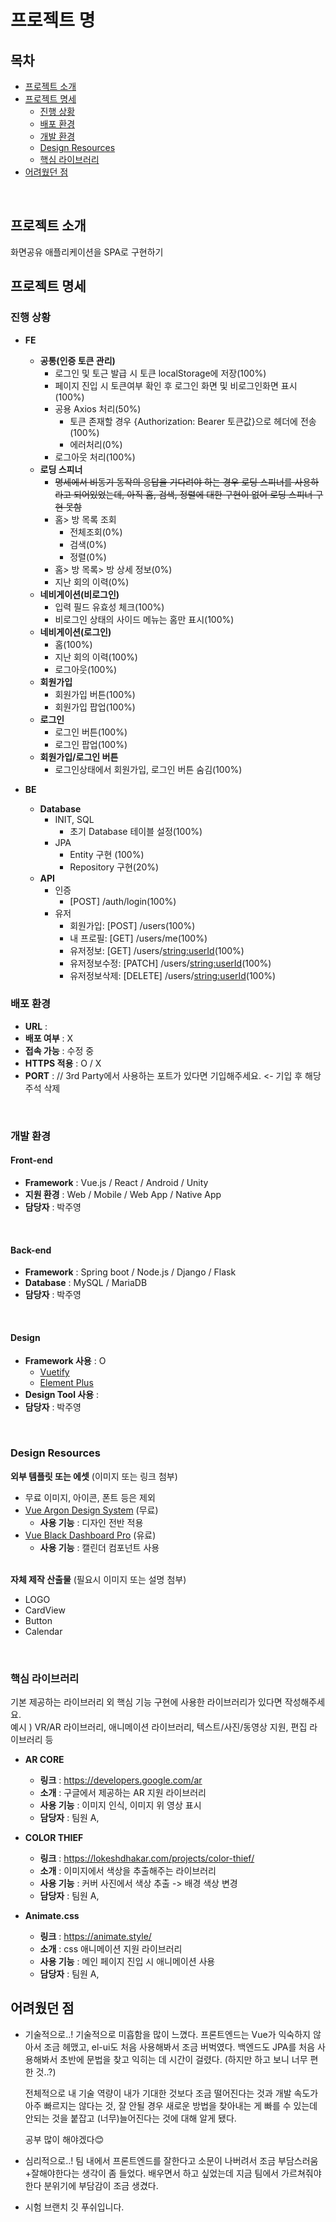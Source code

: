 # 프로젝트 명

## 목차

- [프로젝트 소개](#프로젝트-소개)   
- [프로젝트 명세](#프로젝트-명세)
  - [진행 상황](#진행-상황)
  - [배포 환경](#배포-환경)
  - [개발 환경](#개발-환경)
  - [Design Resources](#design-resources)
  - [핵심 라이브러리](#핵심-라이브러리)
- [어려웠던 점](#어려웠던-점)
<br>

## 프로젝트 소개
화면공유 애플리케이션을 SPA로 구현하기
<br>

## 프로젝트 명세
### 진행 상황
- __FE__
  - __공통(인증 토큰 관리)__
    - 로그인 및 토근 발급 시 토큰 localStorage에 저장(100%)
    - 페이지 진입 시 토큰여부 확인 후 로그인 화면 및 비로그인화면 표시(100%)
    - 공용 Axios 처리(50%)
      - 토큰 존재할 경우 {Authorization: Bearer 토큰값}으로 헤더에 전송(100%)
      - 에러처리(0%)
    - 로그아웃 처리(100%)
  - __로딩 스피너__
    - ~~명세에서 비동기 동작의 응답을 기다려야 하는 경우 로딩 스피너를 사용하라고 되어있었는데, 아직 홈, 검색, 정렬에 대한 구현이 없어 로딩 스피너 구현 못함~~
    - 홈> 방 목록 조회
      - 전체조회(0%)
      - 검색(0%)
      - 정렬(0%)
    - 홈> 방 목록> 방 상세 정보(0%)
    - 지난 회의 이력(0%)
  - __네비게이션(비로그인)__
    - 입력 필드 유효성 체크(100%)
    - 비로그인 상태의 사이드 메뉴는 홈만 표시(100%)
  - __네비게이션(로그인)__
    - 홈(100%)
    - 지난 회의 이력(100%)
    - 로그아웃(100%)
  - __회원가입__
    - 회원가입 버튼(100%)
    - 회원가입 팝업(100%)
  - __로그인__
    - 로그인 버튼(100%)
    - 로그인 팝업(100%)
  - __회원가입/로그인 버튼__
    - 로그인상태에서 회원가입, 로그인 버튼 숨김(100%)

- __BE__
  - __Database__
    - INIT, SQL
      - 초기 Database 테이블 설정(100%)
    - JPA
      - Entity 구현 (100%)
      - Repository 구현(20%)
  - __API__
    - 인증
      - [POST] /auth/login(100%)
    - 유저
      - 회원가입: [POST] /users(100%)
      - 내 프로필: [GET] /users/me(100%)
      - 유저정보: [GET] /users/<string:userId>(100%)
      - 유저정보수정: [PATCH] /users/<string:userId>(100%)
      - 유저정보삭제: [DELETE] /users/<string:userId>(100%)

### 배포 환경
- __URL__ : 
- __배포 여부__ : X
- __접속 가능__ : 수정 중
- __HTTPS 적용__ : O / X
- __PORT__ : // 3rd Party에서 사용하는 포트가 있다면 기입해주세요. <- 기입 후 해당 주석 삭제
<br>

### 개발 환경
#### Front-end
- __Framework__ : Vue.js / React / Android / Unity
- __지원 환경__ : Web / Mobile / Web App / Native App
- __담당자__ : 박주영
<br>

#### Back-end
- __Framework__ : Spring boot / Node.js / Django / Flask
- __Database__ : MySQL / MariaDB
- __담당자__ : 박주영
<br>

#### Design
- __Framework 사용__ : O
  - [Vuetify](https://vuetifyjs.com/)
  - [Element Plus](https://element-plus.org/)
- __Design Tool 사용__ : 
- __담당자__ : 박주영
<br>

### Design Resources
__외부 템플릿 또는 에셋__ (이미지 또는 링크 첨부)
- 무료 이미지, 아이콘, 폰트 등은 제외
- [Vue Argon Design System](https://www.creative-tim.com/product/vue-argon-design-system?affiliate_id=116187) (무료)
  - __사용 기능__ : 디자인 전반 적용
- [Vue Black Dashboard Pro](https://www.creative-tim.com/product/vue-black-dashboard-pro?affiliate_id=116187) (유료)
  - __사용 기능__ : 캘린더 컴포넌트 사용
  <br>

__자체 제작 산출물__ (필요시 이미지 또는 설명 첨부)
- LOGO
- CardView
- Button
- Calendar
<br>

### 핵심 라이브러리
기본 제공하는 라이브러리 외 핵심 기능 구현에 사용한 라이브러리가 있다면 작성해주세요.   
예시 ) VR/AR 라이브러리, 애니메이션 라이브러리, 텍스트/사진/동영상 지원, 편집 라이브러리 등

- __AR CORE__
  - __링크__ : https://developers.google.com/ar
  - __소개__ : 구글에서 제공하는 AR 지원 라이브러리
  - __사용 기능__ : 이미지 인식, 이미지 위 영상 표시
  - __담당자__ : 팀원 A, 

- __COLOR THIEF__
  - __링크__ : https://lokeshdhakar.com/projects/color-thief/
  - __소개__ : 이미지에서 색상을 추출해주는 라이브러리
  - __사용 기능__ : 커버 사진에서 색상 추출 -> 배경 색상 변경
  - __담당자__ : 팀원 A,

- __Animate.css__
  - __링크__ : https://animate.style/
  - __소개__ : css 애니메이션 지원 라이브러리
  - __사용 기능__ : 메인 페이지 진입 시 애니메이션 사용
  - __담당자__ : 팀원 A,

## 어려웠던 점
- 기술적으로..!
  기술적으로 미흡함을 많이 느꼈다. 
  프론트엔드는 Vue가 익숙하지 않아서 조금 헤맸고, el-ui도 처음 사용해봐서 조금 버벅였다.
  백엔드도 JPA를 처음 사용해봐서 초반에 문법을 찾고 익히는 데 시간이 걸렸다. (하지만 하고 보니 너무 편한 것..?) 

  전체적으로 내 기술 역량이 내가 기대한 것보다 조금 떨어진다는 것과 개발 속도가 아주 빠르지는 않다는 것, 잘 안될 경우 새로운 방법을 찾아내는 게 빠를 수 있는데 안되는 것을 붙잡고 (너무)늘어진다는 것에 대해 알게 됐다.

  공부 많이 해야겠다😊
  
- 심리적으로..!
  팀 내에서 프론트엔드를 잘한다고 소문이 나버려서 조금 부담스러움+잘해야한다는 생각이 좀 들었다. 배우면서 하고 싶었는데 지금 팀에서 가르쳐줘야한다 분위기에 부담감이 조금 생겼다.

* 시험 브랜치 깃 푸쉬입니다.